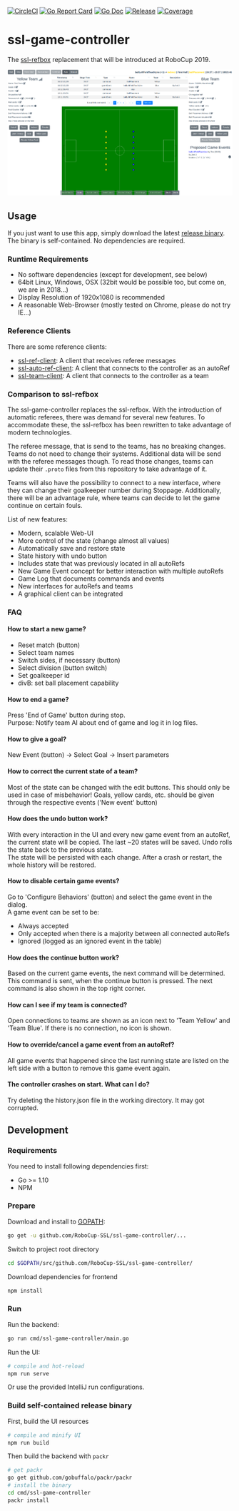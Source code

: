 [![CircleCI](https://circleci.com/gh/RoboCup-SSL/ssl-game-controller/tree/master.svg?style=svg)](https://circleci.com/gh/RoboCup-SSL/ssl-game-controller/tree/master)
[![Go Report Card](https://goreportcard.com/badge/github.com/RoboCup-SSL/ssl-game-controller?style=flat-square)](https://goreportcard.com/report/github.com/RoboCup-SSL/ssl-game-controller)
[![Go Doc](https://img.shields.io/badge/godoc-reference-blue.svg?style=flat-square)](https://godoc.org/github.com/RoboCup-SSL/ssl-game-controller)
[![Release](https://img.shields.io/github/release/RoboCup-SSL/ssl-game-controller.svg?style=flat-square)](https://github.com/RoboCup-SSL/ssl-game-controller/releases/latest)
[![Coverage](https://img.shields.io/badge/coverage-report-blue.svg)](https://circleci.com/api/v1.1/project/github/RoboCup-SSL/ssl-game-controller/latest/artifacts/0/coverage?branch=master)

# ssl-game-controller

The [ssl-refbox](https://github.com/RoboCup-SSL/ssl-refbox) replacement that will be introduced at RoboCup 2019.

![Screenshot of Interface](./doc/screenshot_interface.png)

## Usage
If you just want to use this app, simply download the latest [release binary](https://github.com/RoboCup-SSL/ssl-game-controller/releases/latest). The binary is self-contained. No dependencies are required.

### Runtime Requirements
 * No software dependencies (except for development, see below)
 * 64bit Linux, Windows, OSX (32bit would be possible too, but come on, we are in 2018...)
 * Display Resolution of 1920x1080 is recommended
 * A reasonable Web-Browser (mostly tested on Chrome, please do not try IE...)

### Reference Clients
There are some reference clients:
 * [ssl-ref-client](./cmd/ssl-ref-client): A client that receives referee messages
 * [ssl-auto-ref-client](./cmd/ssl-auto-ref-client/README.md): A client that connects to the controller as an autoRef
 * [ssl-team-client](./cmd/ssl-team-client/README.md): A client that connects to the controller as a team
 
### Comparison to ssl-refbox
The ssl-game-controller replaces the ssl-refbox. With the introduction of automatic referees, there was demand for several new features. To accommodate these, the ssl-refbox has been rewritten to take advantage of modern technologies.

The referee message, that is send to the teams, has no breaking changes. Teams do not need to change their systems. Additional data will be send with the referee messages though. To read those changes, teams can update their `.proto` files from this repository to take advantage of it.

Teams will also have the possibility to connect to a new interface, where they can change their goalkeeper number during Stoppage. Additionally, there will be an advantage rule, where teams can decide to let the game continue on certain fouls.

List of new features:
 * Modern, scalable Web-UI
 * More control of the state (change almost all values)
 * Automatically save and restore state 
 * State history with undo button
 * Includes state that was previously located in all autoRefs
 * New Game Event concept for better interaction with multiple autoRefs
 * Game Log that documents commands and events
 * New interfaces for autoRefs and teams
 * A graphical client can be integrated
 
### FAQ
#### How to start a new game?
* Reset match (button)
* Select team names
* Switch sides, if necessary (button)
* Select division (button switch)
* Set goalkeeper id
* divB: set ball placement capability

#### How to end a game?
Press 'End of Game' button during stop.  
Purpose: Notify team AI about end of game and log it in log files.

#### How to give a goal?
New Event (button) -> Select Goal -> Insert parameters

#### How to correct the current state of a team?
Most of the state can be changed with the edit buttons.
This should only be used in case of misbehavior! Goals, yellow cards, etc. should be given through the respective events ('New event' button)

#### How does the undo button work?
With every interaction in the UI and every new game event from an autoRef, the current state will be copied. The last ~20 states will be saved. Undo rolls the state back to the previous state.  
The state will be persisted with each change. After a crash or restart, the whole history will be restored.

#### How to disable certain game events?
Go to 'Configure Behaviors' (button) and select the game event in the dialog.  
A game event can be set to be:
* Always accepted
* Only accepted when there is a majority between all connected autoRefs
* Ignored (logged as an ignored event in the table)

#### How does the continue button work?
Based on the current game events, the next command will be determined.
This command is sent, when the continue button is pressed.
The next command is also shown in the top right corner.

#### How can I see if my team is connected?
Open connections to teams are shown as an icon next to 'Team Yellow' and 'Team Blue'.
If there is no connection, no icon is shown.

#### How to override/cancel a game event from an autoRef?
All game events that happened since the last running state are listed on the left side with a button to remove this game event again.

#### The controller crashes on start. What can I do?
Try deleting the history.json file in the working directory. It may got corrupted.
 
## Development

### Requirements
You need to install following dependencies first: 
 * Go >= 1.10
 * NPM

### Prepare
Download and install to [GOPATH](https://github.com/golang/go/wiki/GOPATH):
```bash
go get -u github.com/RoboCup-SSL/ssl-game-controller/...
```
Switch to project root directory
```bash
cd $GOPATH/src/github.com/RoboCup-SSL/ssl-game-controller/
```
Download dependencies for frontend
```bash
npm install
```

### Run
Run the backend:
```bash
go run cmd/ssl-game-controller/main.go
```

Run the UI:
```bash
# compile and hot-reload
npm run serve
```
Or use the provided IntelliJ run configurations.

### Build self-contained release binary
First, build the UI resources
```bash
# compile and minify UI
npm run build
```
Then build the backend with `packr`
```bash
# get packr
go get github.com/gobuffalo/packr/packr
# install the binary
cd cmd/ssl-game-controller
packr install
```